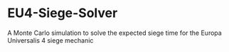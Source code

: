 # EU4-Siege-Solver
A Monte Carlo simulation to solve the expected siege time for the Europa Universalis 4 siege mechanic
